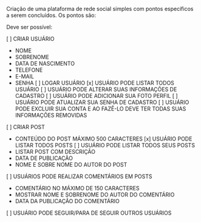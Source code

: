 Criação de uma plataforma de rede social simples com pontos específicos a serem 
concluídos. Os pontos são:

Deve ser possível:

[ ] CRIAR USUÁRIO
  - NOME
  - SOBRENOME
  - DATA DE NASCIMENTO
  - TELEFONE
  - E-MAIL
  - SENHA
[ ] LOGAR USUÁRIO
[x] USUÁRIO PODE LISTAR TODOS USUÁRIO
[ ] USUÁRIO PODE ALTERAR SUAS INFORMAÇÕES DE CADASTRO
[ ] USUÁRIO PODE ADICIONAR SUA FOTO PERFIL
[ ] USUÁRIO PODE ATUALIZAR SUA SENHA DE CADASTRO
[ ] USUÁRIO PODE EXCLUIR SUA CONTA E AO FAZÊ-LO DEVE TER TODAS SUAS INFORMAÇÕES REMOVIDAS

[ ] CRIAR POST
  - CONTEÚDO DO POST MÁXIMO 500 CARACTERES
[x] USUÁRIO PODE LISTAR TODOS POSTS
[ ] USUÁRIO PODE LISTAR TODOS SEUS POSTS
  - LISTAR POST COM DESCRIÇÃO
  - DATA DE PUBLICAÇÃO
  - NOME E SOBRE NOME DO AUTOR DO POST

[ ] USUÁRIOS PODE REALIZAR COMENTÁRIOS EM POSTS
  - COMENTÁRIO NO MÁXIMO DE 150 CARACTERES
  - MOSTRAR NOME E SOBRENOME DO AUTOR DO COMENTÁRIO
  - DATA DA PUBLICAÇÃO DO COMENTÁRIO

[ ] USUÁRIO PODE SEGUIR/PARA DE SEGUIR OUTROS USUÁRIOS
